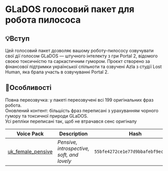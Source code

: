 # GLaDOS голосовий пакет для робота пилососа 

## 💡Вступ
Цей голосовий пакет дозволяє вашому роботу-пилососу озвучувати свої дії голосом GLaDOS — штучного інтелекту з гри Portal 2, відомого своєю токсичністю та саркастичним гумором.
Проєкт створено за фінансової підтримки української спільноти та озвучені Azla з студії Lost Human, яка брала участь в озвучуванні Portal 2.

## 🚀Особливості
Повна переозвучка: у пакеті переозвучені всі 199 оригінальних фраз робота. \
Оновлений контент: більшість фраз переписані з урахуванням чорного гумору та токсичної природи GLaDOS. \
Усі репліки переписані так, щоб не втрачався сенс оригіналу

| Voice Pack                                     | Description                                | Hash                            | Size           | Samples                                             |
|-----------------------------------------------|--------------------------------------------|---------------------------------|----------------|-----------------------------------------------------------|
| [uk_female_pensive](voice_packs/uk_female_pensive/) | *Pensive, introspective, soft, and lovely* | `55bfe4272ce1e77d9bbafebf9ec99330` | `3585448` | <p align="center">[🔗](voice_samples/uk_female_pensive)</p> |
